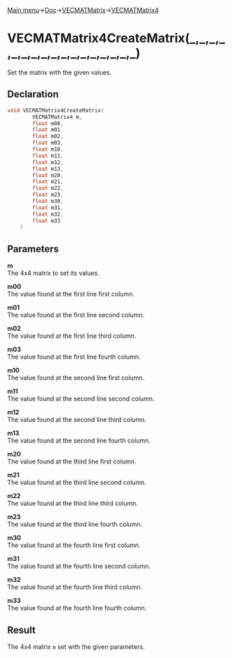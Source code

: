 [Main menu](../../../../Readme.md)->[Doc](../../../VECMATKit.md)->[VECMATMatrix](../../VECMATMatrix.md)->[VECMATMatrix4](../../VECMATMatrix4.md)

# VECMATMatrix4CreateMatrix(\_,\_,\_,\_,\_,\_,\_,\_,\_,\_,\_,\_,\_,\_,\_,\_,\_)
Set the matrix with the given values.

## **Declaration**
```C
void VECMATMatrix4CreateMatrix(
		VECMATMatrix4 m,
		float m00,
		float m01,
		float m02,
		float m03,
		float m10,
		float m11,
		float m12,
		float m13,
		float m20,
		float m21,
		float m22,
		float m23,
		float m30,
		float m31,
		float m32,
		float m33
	)
```


## **Parameters**
**m**  
The 4x4 matrix to set its values.

**m00**  
The value found at the first line first column.

**m01**  
The value found at the first line second column.

**m02**  
The value found at the first line third column.

**m03**  
The value found at the first line fourth column.

**m10**  
The value found at the second line first column.

**m11**  
The value found at the second line second column.

**m12**  
The value found at the second line third column.

**m13**  
The value found at the second line fourth column.

**m20**  
The value found at the third line first column.

**m21**  
The value found at the third line second column.

**m22**  
The value found at the third line third column.

**m23**  
The value found at the third line fourth column.

**m30**  
The value found at the fourth line first column.

**m31**  
The value found at the fourth line second column.

**m32**  
The value found at the fourth line third column.

**m33**  
The value found at the fourth line fourth column.


## **Result**
The 4x4 matrix `m` set with the given parameters.
